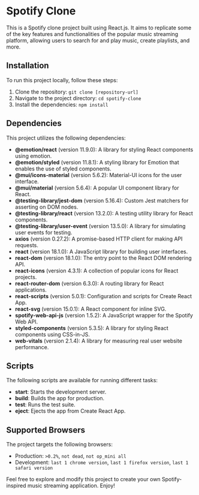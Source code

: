 # Spotify Clone

This is a Spotify clone project built using React.js. It aims to replicate some of the key features and functionalities of the popular music streaming platform, allowing users to search for and play music, create playlists, and more.

## Installation

To run this project locally, follow these steps:

1. Clone the repository: `git clone [repository-url]`
2. Navigate to the project directory: `cd spotify-clone`
3. Install the dependencies: `npm install`

## Dependencies

This project utilizes the following dependencies:

- **@emotion/react** (version 11.9.0): A library for styling React components using emotion.
- **@emotion/styled** (version 11.8.1): A styling library for Emotion that enables the use of styled components.
- **@mui/icons-material** (version 5.6.2): Material-UI icons for the user interface.
- **@mui/material** (version 5.6.4): A popular UI component library for React.
- **@testing-library/jest-dom** (version 5.16.4): Custom Jest matchers for asserting on DOM nodes.
- **@testing-library/react** (version 13.2.0): A testing utility library for React components.
- **@testing-library/user-event** (version 13.5.0): A library for simulating user events for testing.
- **axios** (version 0.27.2): A promise-based HTTP client for making API requests.
- **react** (version 18.1.0): A JavaScript library for building user interfaces.
- **react-dom** (version 18.1.0): The entry point to the React DOM rendering API.
- **react-icons** (version 4.3.1): A collection of popular icons for React projects.
- **react-router-dom** (version 6.3.0): A routing library for React applications.
- **react-scripts** (version 5.0.1): Configuration and scripts for Create React App.
- **react-svg** (version 15.0.1): A React component for inline SVG.
- **spotify-web-api-js** (version 1.5.2): A JavaScript wrapper for the Spotify Web API.
- **styled-components** (version 5.3.5): A library for styling React components using CSS-in-JS.
- **web-vitals** (version 2.1.4): A library for measuring real user website performance.

## Scripts

The following scripts are available for running different tasks:

- **start**: Starts the development server.
- **build**: Builds the app for production.
- **test**: Runs the test suite.
- **eject**: Ejects the app from Create React App.

## Supported Browsers

The project targets the following browsers:

- Production: `>0.2%`, `not dead`, `not op_mini all`
- Development: `last 1 chrome version`, `last 1 firefox version`, `last 1 safari version`

Feel free to explore and modify this project to create your own Spotify-inspired music streaming application. Enjoy!
